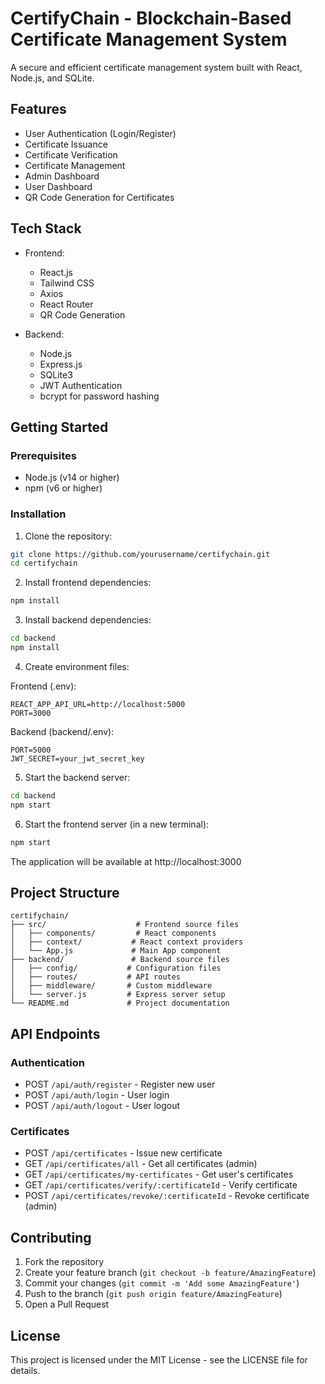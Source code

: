 # CertifyChain - Blockchain-Based Certificate Management System

A secure and efficient certificate management system built with React, Node.js, and SQLite.

## Features

- User Authentication (Login/Register)
- Certificate Issuance
- Certificate Verification
- Certificate Management
- Admin Dashboard
- User Dashboard
- QR Code Generation for Certificates

## Tech Stack

- Frontend:
  - React.js
  - Tailwind CSS
  - Axios
  - React Router
  - QR Code Generation

- Backend:
  - Node.js
  - Express.js
  - SQLite3
  - JWT Authentication
  - bcrypt for password hashing

## Getting Started

### Prerequisites

- Node.js (v14 or higher)
- npm (v6 or higher)

### Installation

1. Clone the repository:
```bash
git clone https://github.com/yourusername/certifychain.git
cd certifychain
```

2. Install frontend dependencies:
```bash
npm install
```

3. Install backend dependencies:
```bash
cd backend
npm install
```

4. Create environment files:

Frontend (.env):
```
REACT_APP_API_URL=http://localhost:5000
PORT=3000
```

Backend (backend/.env):
```
PORT=5000
JWT_SECRET=your_jwt_secret_key
```

5. Start the backend server:
```bash
cd backend
npm start
```

6. Start the frontend server (in a new terminal):
```bash
npm start
```

The application will be available at http://localhost:3000

## Project Structure

```
certifychain/
├── src/                    # Frontend source files
│   ├── components/         # React components
│   ├── context/           # React context providers
│   └── App.js             # Main App component
├── backend/               # Backend source files
│   ├── config/           # Configuration files
│   ├── routes/           # API routes
│   ├── middleware/       # Custom middleware
│   └── server.js         # Express server setup
└── README.md             # Project documentation
```

## API Endpoints

### Authentication
- POST `/api/auth/register` - Register new user
- POST `/api/auth/login` - User login
- POST `/api/auth/logout` - User logout

### Certificates
- POST `/api/certificates` - Issue new certificate
- GET `/api/certificates/all` - Get all certificates (admin)
- GET `/api/certificates/my-certificates` - Get user's certificates
- GET `/api/certificates/verify/:certificateId` - Verify certificate
- POST `/api/certificates/revoke/:certificateId` - Revoke certificate (admin)

## Contributing

1. Fork the repository
2. Create your feature branch (`git checkout -b feature/AmazingFeature`)
3. Commit your changes (`git commit -m 'Add some AmazingFeature'`)
4. Push to the branch (`git push origin feature/AmazingFeature`)
5. Open a Pull Request

## License

This project is licensed under the MIT License - see the LICENSE file for details. 
